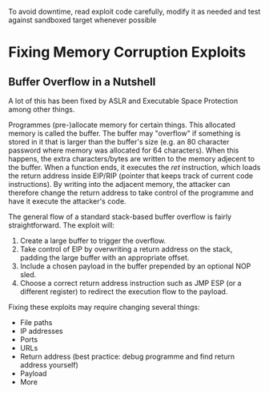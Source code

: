 To avoid downtime, read exploit code carefully, modify it as needed and test against sandboxed target whenever possible

# Fixing Memory Corruption Exploits

## Buffer Overflow in a Nutshell
A lot of this has been fixed by ASLR and Executable Space Protection among other things.


Programmes (pre-)allocate memory for certain things. This allocated memory is called the buffer. The buffer may "overflow" if something is stored in it that is larger than the buffer's size (e.g. an 80 character password where memory was allocated for 64 characters). When this happens, the extra characters/bytes are written to the memory adjecent to the buffer. When a function ends, it executes the _ret_ instruction, which loads the return address inside EIP/RIP (pointer that keeps track of current code instructions). By writing into the adjacent memory, the attacker can therefore change the return address to take control of the programme and have it execute the attacker's code.

The general flow of a standard stack-based buffer overflow is fairly straightforward. The exploit will:

1. Create a large buffer to trigger the overflow.
2. Take control of EIP by overwriting a return address on the stack, padding the large buffer with an appropriate offset.
3. Include a chosen payload in the buffer prepended by an optional NOP sled.
4. Choose a correct return address instruction such as JMP ESP (or a different register) to redirect the execution flow to the payload.

Fixing these exploits may require changing several things:
- File paths
- IP addresses
- Ports
- URLs
- Return address (best practice: debug programme and find return address yourself)
- Payload
- More

